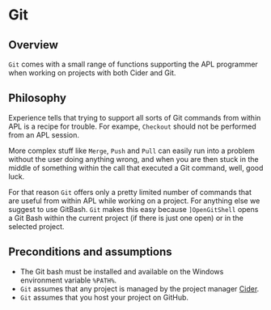 # Git


## Overview

`Git` comes with a small range of functions supporting the APL programmer when working on projects with both Cider and Git.


## Philosophy

Experience tells that trying to support all sorts of Git commands from within APL is a recipe for trouble. For exampe, `Checkout` should not be performed from an APL session. 

More complex stuff like `Merge`, `Push` and `Pull` can easily run into a problem without the user doing anything wrong, and when you are then stuck in the middle of something within the call that executed a Git command, well, good luck.

For that reason `Git` offers only a pretty limited number of commands that are useful from within APL while working on a project. For anything else we suggest to use GitBash. `Git` makes this easy because `]OpenGitShell` opens a Git Bash within the current project (if there is just one open) or in the selected project.

## Preconditions and assumptions

* The Git bash must be installed and available on the Windows environment variable `%PATH%`.
* `Git` assumes that any project is managed by the project manager 
  [Cider](https://github.com/aplteam/Cider).
* `Git` assumes that you host your project on GitHub.
